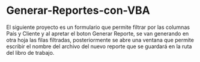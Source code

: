 # Generar-Reportes-con-VBA
El siguiente proyecto es un formulario que permite filtrar por las columnas País y Cliente y al apretar el boton Generar Reporte, se van generando en otra hoja las filas filtradas, posteriormente se abre una ventana que permite escribir el nombre del archivo del nuevo reporte que se guardará en la ruta del libro de trabajo.
